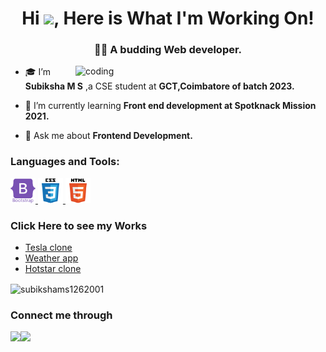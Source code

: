 <h1 align="center">Hi <img src="https://raw.githubusercontent.com/MartinHeinz/MartinHeinz/master/wave.gif" width="30px">, Here is What I'm Working On!</h1>

<h3 align="center">👨‍💻 A budding Web developer.</h3>
<img align="right" alt="coding" width="400" src="https://cdn.dribbble.com/users/1314475/screenshots/3031368/me.gif">

- 🎓 I’m **Subiksha M S** ,a CSE student at **GCT,Coimbatore of batch 2023.**


- 🌱 I’m currently learning **Front end development at Spotknack Mission 2021.**


- 💬 Ask me about **Frontend Development.**






<h3 align="left">Languages and Tools:</h3>
<p align="left"> <a href="https://getbootstrap.com" target="_blank"> <img src="https://raw.githubusercontent.com/devicons/devicon/master/icons/bootstrap/bootstrap-plain-wordmark.svg" alt="bootstrap" width="40" height="40"/> </a> <a href="https://www.w3schools.com/css/" target="_blank"> <img src="https://raw.githubusercontent.com/devicons/devicon/master/icons/css3/css3-original-wordmark.svg" alt="css3" width="40" height="40"/> </a> <a href="https://www.w3.org/html/" target="_blank"> <img src="https://raw.githubusercontent.com/devicons/devicon/master/icons/html5/html5-original-wordmark.svg" alt="html5" width="40" height="40"/> </a> </p>
<h3>Click Here to see my Works</h3>
<ul>
  <li><a href="https://vigorous-bassi-8dc97e.netlify.app/">Tesla clone</a></li>
  <li><a href="https://wizardly-cray-36417b.netlify.app/">Weather app</a></li> 
  <li><a href="https://serene-goldberg-f8b619.netlify.app/">Hotstar clone</a> </li> 
 </ul>
 <p><img align="center" src="https://github-readme-stats.vercel.app/api/top-langs?username=subikshams1262001&show_icons=true&locale=en&layout=compact" alt="subikshams1262001" /></p>
<h3>Connect me through</h3>

  
  <a href="https://www.linkedin.com/in/subiksha-m-s-a978171b0/">
   <img src="https://img.icons8.com/bubbles/50/000000/linkedin.png"/ align="left">
  </a> 
 <a href="mailto:subikshams2001@gmail.com.com"><img src="https://img.icons8.com/bubbles/50/000000/gmail.png"> 
  </a>
